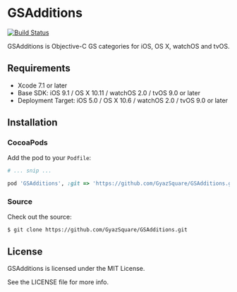 GSAdditions
===========
[![Build Status](https://travis-ci.org/GyazSquare/GSAdditions.svg?branch=master)](https://travis-ci.org/GyazSquare/GSAdditions)

GSAdditions is Objective-C GS categories for iOS, OS X, watchOS and tvOS.

## Requirements

* Xcode 7.1 or later
* Base SDK: iOS 9.1 / OS X 10.11 / watchOS 2.0 / tvOS 9.0 or later
* Deployment Target: iOS 5.0 / OS X 10.6 / watchOS 2.0 / tvOS 9.0 or later

## Installation

### CocoaPods

Add the pod to your `Podfile`:

```ruby
# ... snip ...

pod 'GSAdditions', :git => 'https://github.com/GyazSquare/GSAdditions.git'
```

### Source

Check out the source:

```shell
$ git clone https://github.com/GyazSquare/GSAdditions.git
```

## License

GSAdditions is licensed under the MIT License.

See the LICENSE file for more info.
